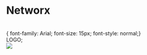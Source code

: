  <h1> Networx </h1>
<br>
{ font-family: Arial; font-size: 15px; font-style: normal;}
<br>
LOGO; 
<br>
<img src="https://user-images.githubusercontent.com/78987191/109760700-0396ce80-7ba4-11eb-8d51-894ecd9bbb7a.jpg" >
